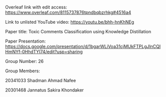 
Overleaf link with edit access: https://www.overleaf.com/8115737876tpndbqbzrhkg#4516a4


Link to unlisted YouTube video: https://youtu.be/bhh-hnKhNEg


Paper title: 
Toxic Comments Classification using Knowledge Distillation

Paper Presentation:
https://docs.google.com/presentation/d/1bgarWLiVoa31cjMUkFTPLgJlnCQIHmNYf-0HhdTYI74/edit?usp=sharing

Group Number: 26

Group Members:

20341033 Shadman Ahmad Nafee


20301468 Jannatus Sakira Khondaker
